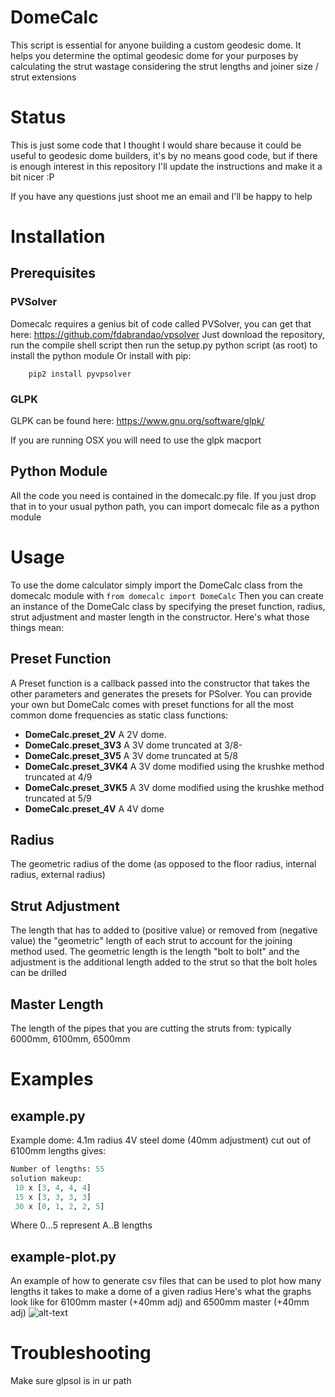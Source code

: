 # DomeCalc
This script is essential for anyone building a custom geodesic dome. It helps you determine the optimal geodesic dome for your purposes by calculating the strut wastage considering the strut lengths and joiner size / strut extensions

# Status
This is just some code that I thought I would share because it could be useful to geodesic dome builders, it's by no means good code, but if there is enough interest in this repository I'll update the instructions and make it a bit nicer :P

If you have any questions just shoot me an email and I'll be happy to help

# Installation
## Prerequisites
### PVSolver
Domecalc requires a genius bit of code called PVSolver, you can get that here: https://github.com/fdabrandao/vpsolver
Just download the repository, run the compile shell script then run the setup.py python script (as root) to install the python module
Or install with pip:
```
    pip2 install pyvpsolver
```

### GLPK
GLPK can be found here: https://www.gnu.org/software/glpk/

If you are running OSX you will need to use the glpk macport
## Python Module
All the code you need is contained in the domecalc.py file. If you just drop that in to your usual python path, you can import domecalc file as a python module

# Usage
To use the dome calculator simply import the DomeCalc class from the domecalc module with `from domecalc import DomeCalc`
Then you can create an instance of the DomeCalc class by specifying the preset function, radius, strut adjustment and master length in the constructor. Here's what those things mean:
## Preset Function
A Preset function is a callback passed into the constructor that takes the other parameters and generates the presets for PSolver. You can provide your own but DomeCalc comes with preset functions for all the most common dome frequencies as static class functions:
- **DomeCalc.preset_2V** A 2V dome.
- **DomeCalc.preset_3V3** A 3V dome truncated at 3/8-
- **DomeCalc.preset_3V5** A 3V dome truncated at 5/8
- **DomeCalc.preset_3VK4** A 3V dome modified using the krushke method truncated at 4/9
- **DomeCalc.preset_3VK5** A 3V dome modified using the krushke method truncated at 5/9
- **DomeCalc.preset_4V** A 4V dome

## Radius
The geometric radius of the dome (as opposed to the floor radius, internal radius, external radius)
## Strut Adjustment
The length that has to added to (positive value) or removed from (negative value) the "geometric" length of each strut to account for the joining method used. The geometric length is the length "bolt to bolt" and the adjustment is the additional length added to the strut so that the bolt holes can be drilled
## Master Length
The length of the pipes that you are cutting the struts from: typically 6000mm, 6100mm, 6500mm

# Examples
## example.py
Example dome: 4.1m radius 4V steel dome (40mm adjustment) cut out of 6100mm lengths gives:

``` python
Number of lengths: 55
solution makeup:
 10 x [3, 4, 4, 4]
 15 x [3, 3, 3, 3]
 30 x [0, 1, 2, 2, 5]
 ```

 Where 0...5 represent A..B lengths

## example-plot.py
An example of how to generate csv files that can be used to plot how many lengths it takes to make a dome of a given radius
Here's what the graphs look like for 6100mm master (+40mm adj) and 6500mm master (+40mm adj)
![alt-text](https://raw.githubusercontent.com/derwentx/DomeCalc/master/img/Graph%20Screenshot.png "Screenshot of Geodesic Dome Graph")

# Troubleshooting
Make sure glpsol is in ur path
